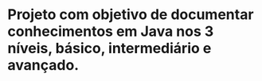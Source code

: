 # Projeto com objetivo de documentar conhecimentos em Java nos 3 níveis, básico, intermediário e avançado.
